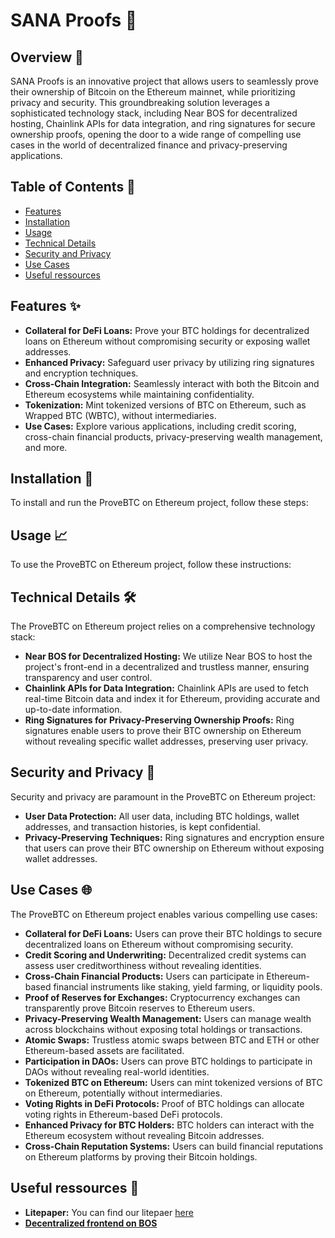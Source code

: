# SANA Proofs 🚀

## Overview 🌟

SANA Proofs is an innovative project that allows users to seamlessly prove their ownership of Bitcoin on the Ethereum mainnet, while prioritizing privacy and security. This groundbreaking solution leverages a sophisticated technology stack, including Near BOS for decentralized hosting, Chainlink APIs for data integration, and ring signatures for secure ownership proofs, opening the door to a wide range of compelling use cases in the world of decentralized finance and privacy-preserving applications.

## Table of Contents 📑

- [Features](#features)
- [Installation](#installation)
- [Usage](#usage)
- [Technical Details](#technical-details)
- [Security and Privacy](#security-and-privacy)
- [Use Cases](#use-cases)
- [Useful ressources](#useful-ressources)

## Features ✨

- **Collateral for DeFi Loans:** Prove your BTC holdings for decentralized loans on Ethereum without compromising security or exposing wallet addresses.
- **Enhanced Privacy:** Safeguard user privacy by utilizing ring signatures and encryption techniques.
- **Cross-Chain Integration:** Seamlessly interact with both the Bitcoin and Ethereum ecosystems while maintaining confidentiality.
- **Tokenization:** Mint tokenized versions of BTC on Ethereum, such as Wrapped BTC (WBTC), without intermediaries.
- **Use Cases:** Explore various applications, including credit scoring, cross-chain financial products, privacy-preserving wealth management, and more.

## Installation 🚀

To install and run the ProveBTC on Ethereum project, follow these steps:


## Usage 📈

To use the ProveBTC on Ethereum project, follow these instructions:


## Technical Details 🛠️

The ProveBTC on Ethereum project relies on a comprehensive technology stack:

- **Near BOS for Decentralized Hosting:** We utilize Near BOS to host the project's front-end in a decentralized and trustless manner, ensuring transparency and user control.
- **Chainlink APIs for Data Integration:** Chainlink APIs are used to fetch real-time Bitcoin data and index it for Ethereum, providing accurate and up-to-date information.
- **Ring Signatures for Privacy-Preserving Ownership Proofs:** Ring signatures enable users to prove their BTC ownership on Ethereum without revealing specific wallet addresses, preserving user privacy.

## Security and Privacy 🔐

Security and privacy are paramount in the ProveBTC on Ethereum project:

- **User Data Protection:** All user data, including BTC holdings, wallet addresses, and transaction histories, is kept confidential.
- **Privacy-Preserving Techniques:** Ring signatures and encryption ensure that users can prove their BTC ownership on Ethereum without exposing wallet addresses.

## Use Cases 🌐

The ProveBTC on Ethereum project enables various compelling use cases:

- **Collateral for DeFi Loans:** Users can prove their BTC holdings to secure decentralized loans on Ethereum without compromising security.
- **Credit Scoring and Underwriting:** Decentralized credit systems can assess user creditworthiness without revealing identities.
- **Cross-Chain Financial Products:** Users can participate in Ethereum-based financial instruments like staking, yield farming, or liquidity pools.
- **Proof of Reserves for Exchanges:** Cryptocurrency exchanges can transparently prove Bitcoin reserves to Ethereum users.
- **Privacy-Preserving Wealth Management:** Users can manage wealth across blockchains without exposing total holdings or transactions.
- **Atomic Swaps:** Trustless atomic swaps between BTC and ETH or other Ethereum-based assets are facilitated.
- **Participation in DAOs:** Users can prove BTC holdings to participate in DAOs without revealing real-world identities.
- **Tokenized BTC on Ethereum:** Users can mint tokenized versions of BTC on Ethereum, potentially without intermediaries.
- **Voting Rights in DeFi Protocols:** Proof of BTC holdings can allocate voting rights in Ethereum-based DeFi protocols.
- **Enhanced Privacy for BTC Holders:** BTC holders can interact with the Ethereum ecosystem without revealing Bitcoin addresses.
- **Cross-Chain Reputation Systems:** Users can build financial reputations on Ethereum platforms by proving their Bitcoin holdings.

## Useful ressources 📜

- **Litepaper:** You can find our litepaer [here](https://github.com/ks-hackathon/.github/blob/f1b982fa437d504b93333cbe4f61325e048b973c/Proving%20BTC%20Ownership%20on%20Ethereum.pdf)
- [**Decentralized frontend on BOS**](https://near.org/8e20af69ace22b11769e1cc3418481c31717d7318c397fcd6edec943e64b7f8f/widget/Untitled-0)
